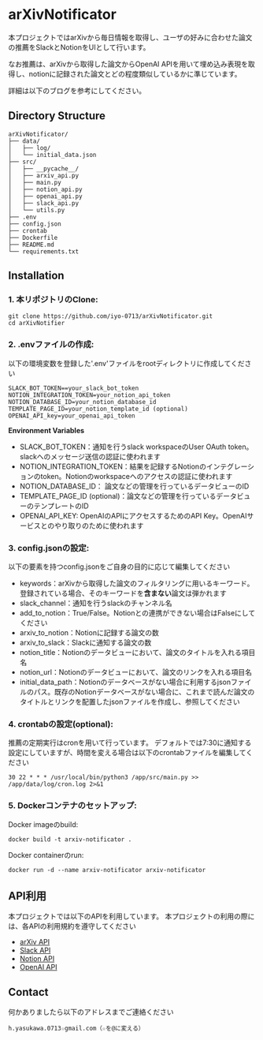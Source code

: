 # arXivNotificator

本プロジェクトではarXivから毎日情報を取得し、ユーザの好みに合わせた論文の推薦をSlackとNotionをUIとして行います。

なお推薦は、arXivから取得した論文からOpenAI APIを用いて埋め込み表現を取得し、notionに記録された論文とどの程度類似しているかに準じています。

詳細は以下のブログを参考にしてください。

## Directory Structure
```
arXivNotificator/
├── data/
│   ├── log/
│   └── initial_data.json
├── src/
│   ├── __pycache__/
│   ├── arxiv_api.py
│   ├── main.py
│   ├── notion_api.py
│   ├── openai_api.py
│   ├── slack_api.py
│   └── utils.py
├── .env
├── config.json
├── crontab
├── Dockerfile
├── README.md
└── requirements.txt
```

## Installation
### 1. **本リポジトリのClone:**

    git clone https://github.com/iyo-0713/arXivNotificator.git
    cd arXivNotifier

### 2. **.envファイルの作成:**
以下の環境変数を登録した'.env'ファイルをrootディレクトリに作成してください

    SLACK_BOT_TOKEN==your_slack_bot_token
    NOTION_INTEGRATION_TOKEN=your_notion_api_token
    NOTION_DATABASE_ID=your_notion_database_id
    TEMPLATE_PAGE_ID=your_notion_template_id (optional)
    OPENAI_API_key=your_openai_api_token

**Environment Variables**

- SLACK_BOT_TOKEN：通知を行うslack workspaceのUser OAuth token。slackへのメッセージ送信の認証に使われます
- NOTION_INTEGRATION_TOKEN：結果を記録するNotionのインテグレーションのtoken。Notionのworkspaceへのアクセスの認証に使われます
- NOTION_DATABASE_ID： 論文などの管理を行っているデータビューのID
- TEMPLATE_PAGE_ID (optional)：論文などの管理を行っているデータビューのテンプレートのID
- OPENAI_API_KEY: OpenAIのAPIにアクセスするためのAPI Key。OpenAIサービスとのやり取りのために使われます


### 3. **config.jsonの設定:**

以下の要素を持つconfig.jsonをご自身の目的に応じて編集してください
- keywords：arXivから取得した論文のフィルタリングに用いるキーワード。登録されている場合、そのキーワードを**含まない**論文は弾かれます
- slack_channel：通知を行うslackのチャンネル名
- add_to_notion：True/False。Notionとの連携ができない場合はFalseにしてください
- arxiv_to_notion：Notionに記録する論文の数
- arxiv_to_slack：Slackに通知する論文の数
- notion_title：Notionのデータビューにおいて、論文のタイトルを入れる項目名
- notion_url：Notionのデータビューにおいて、論文のリンクを入れる項目名
- initial_data_path：Notionのデータベースがない場合に利用するjsonファイルのパス。既存のNotionデータベースがない場合に、これまで読んだ論文のタイトルとリンクを配置したjsonファイルを作成し、参照してください

### 4. **crontabの設定(optional):**

推薦の定期実行はcronを用いて行っています。
デフォルトでは7:30に通知する設定にしていますが、時間を変える場合は以下のcrontabファイルを編集してください

    30 22 * * * /usr/local/bin/python3 /app/src/main.py >> /app/data/log/cron.log 2>&1


### 5. **Dockerコンテナのセットアップ:**

Docker imageのbuild:

    docker build -t arxiv-notificator .

Docker containerのrun:

    docker run -d --name arxiv-notificator arxiv-notificator

## API利用

本プロジェクトでは以下のAPIを利用しています。
本プロジェクトの利用の際には、各APIの利用規約を遵守してください

- [arXiv API](https://info.arxiv.org/help/api/index.html)
- [Slack API](https://api.slack.com/lang/ja-jp)
- [Notion API](https://developers.notion.com/)
- [OpenAI API](https://openai.com/index/openai-api/)

## Contact

何かありましたら以下のアドレスまでご連絡ください

    h.yasukawa.0713☆gmail.com（☆を@に変える）
